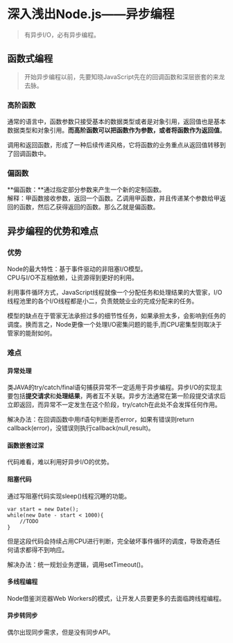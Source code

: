 # 深入浅出Node.js——异步编程
> 有异步I/O，必有异步编程。

## 函数式编程
> 开始异步编程以前，先要知晓JavaScript先在的回调函数和深层嵌套的来龙去脉。

### 高阶函数
通常的语言中，函数参数只接受基本的数据类型或者是对象引用，返回值也是基本数据类型和对象引用。**而高阶函数可以把函数作为参数，或者将函数作为返回值**。  

调用和返回函数，形成了一种后续传递风格，它将函数的业务重点从返回值转移到了回调函数中。

### 偏函数
**偏函数：**通过指定部分参数来产生一个新的定制函数。  
解释：甲函数接收参数，返回一个函数。乙调用甲函数，并且传递某个参数给甲返回的函数，然后乙获得返回的函数。那么乙就是偏函数。  

## 异步编程的优势和难点
### 优势
Node的最大特性：基于事件驱动的非阻塞I/O模型。  
CPU与I/O不互相依赖，让资源得到更好的利用。


利用事件循环方式，JavaScript线程就像一个分配任务和处理结果的大管家，I/O线程池里的各个I/O线程都是小二，负责兢兢业业的完成分配来的任务。

模型的缺点在于管家无法承担过多的细节性任务，如果承担太多，会影响到任务的调度。换而言之，Node更像一个处理I/O密集问题的能手,而CPU密集型则取决于管家的能耐如何。

### 难点
#### 异常处理
类JAVA的try/catch/final语句捕获异常不一定适用于异步编程。异步I/O的实现主要包括**提交请求**和**处理结果**，两者互不关联。异步方法通常在第一阶段提交请求后立即返回，而异常不一定发生在这个阶段，try/catch在此处不会发挥任何作用。

解决办法：在回调函数中用if语句判断是否error，如果有错误则return callback(error)，没错误则执行callback(null,result)。

#### 函数嵌套过深
代码难看，难以利用好异步I/O的优势。

#### 阻塞代码
通过写阻塞代码实现sleep()线程沉睡的功能。

	var start = new Date();
	while(new Date - start < 1000){
		//TODO
	}
但是这段代码会持续占用CPU进行判断，完全破坏事件循环的调度，导致奇遇任何请求都得不到响应。

解决办法：统一规划业务逻辑，调用setTimeout()。

#### 多线程编程
Node借鉴浏览器Web Workers的模式，让开发人员要更多的去面临跨线程编程。

#### 异步转同步
偶尔出现同步需求，但是没有同步API。
